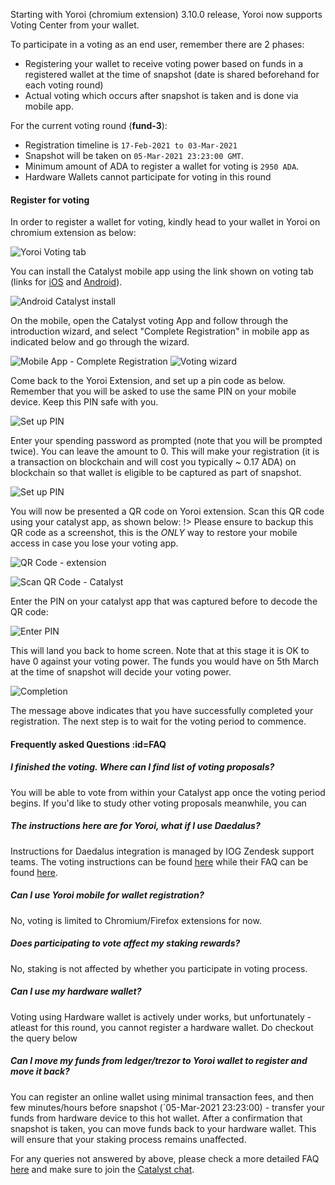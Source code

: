 
Starting with Yoroi (chromium extension) 3.10.0 release, Yoroi now supports Voting Center from your wallet.

To participate in a voting as an end user, remember there are 2 phases:
- Registering your wallet to receive voting power based on funds in a registered wallet at the time of snapshot (date is shared beforehand for each voting round)
- Actual voting which occurs after snapshot is taken and is done via mobile app.

For the current voting round (**fund-3**):
- Registration timeline is `17-Feb-2021 to 03-Mar-2021`
- Snapshot will be taken on `05-Mar-2021 23:23:00 GMT`.
- Minimum amount of ADA to register a wallet for voting is `2950 ADA`.
- Hardware Wallets cannot participate for voting in this round

#### Register for voting

In order to register a wallet for voting, kindly head to your wallet in Yoroi on chromium extension as below:

![Yoroi Voting tab](https://raw.githubusercontent.com/cardano-community/support-faq/images/docs/images/voting1.png ':size=50%')

You can install the Catalyst mobile app using the link shown on voting tab (links for [iOS](https://apps.apple.com/kg/app/catalyst-voting/id1517473397) and [Android](https://play.google.com/store/apps/details?id=io.iohk.vitvoting)).

![Android Catalyst install](https://raw.githubusercontent.com/cardano-community/support-faq/images/docs/images/mobilevoting1.png ':size=50%')

On the mobile, open the Catalyst voting App and follow through the introduction wizard, and select "Complete Registration" in mobile app as indicated below and go through the wizard.

![Mobile App - Complete Registration](https://raw.githubusercontent.com/cardano-community/support-faq/images/docs/images/mobilevoting2.png ':size=50%')
![Voting wizard](https://raw.githubusercontent.com/cardano-community/support-faq/images/docs/images/mobilevoting3.png ':size=18%')

Come back to the Yoroi Extension, and set up a pin code as below. Remember that you will be asked to use the same PIN on your mobile device. Keep this PIN safe with you.

![Set up PIN](https://raw.githubusercontent.com/cardano-community/support-faq/images/docs/images/voting2.png ':size=35%')

Enter your spending password as prompted (note that you will be prompted twice). You can leave the amount to 0. This will make your registration (it is a transaction on blockchain and will cost you typically ~ 0.17 ADA) on blockchain so that wallet is eligible to be captured as part of snapshot.

![Set up PIN](https://raw.githubusercontent.com/cardano-community/support-faq/images/docs/images/voting4.png ':size=35%')

You will now be presented a QR code on Yoroi extension. Scan this QR code using your catalyst app, as shown below:
!> Please ensure to backup this QR code as a screenshot, this is the *ONLY* way to restore your mobile access in case you lose your voting app.

![QR Code - extension](https://raw.githubusercontent.com/cardano-community/support-faq/images/docs/images/voting5.png ':size=35%')  

![Scan QR Code - Catalyst](https://raw.githubusercontent.com/cardano-community/support-faq/images/docs/images/mobilevoting4.png ':size=30%')

Enter the PIN on your catalyst app that was captured before to decode the QR code:

![Enter PIN](https://raw.githubusercontent.com/cardano-community/support-faq/images/docs/images/mobilevoting5.png ':size=30%')

This will land you back to home screen. Note that at this stage it is OK to have 0 against your voting power. The funds you would have on 5th March at the time of snapshot will decide your voting power.

![Completion](https://raw.githubusercontent.com/cardano-community/support-faq/images/docs/images/mobilevoting6.png ':size=30%')

The message above indicates that you have successfully completed your registration. The next step is to wait for the voting period to commence.

#### Frequently asked Questions :id=FAQ

##### I finished the voting. Where can I find list of voting proposals?

You will be able to vote from within your Catalyst app once the voting period begins. If you'd like to study other voting proposals meanwhile, you can 

##### The instructions here are for Yoroi, what if I use Daedalus?

Instructions for Daedalus integration is managed by IOG Zendesk support teams. The voting instructions can be found [here](https://iohk.zendesk.com/hc/en-us/articles/900004485866-Project-Catalyst-Fund3-voting-instructions) while their FAQ can be found [here](https://iohk.zendesk.com/hc/en-us/articles/900004448046-Catalyst-Fund3-FAQ).

##### Can I use Yoroi mobile for wallet registration?

No, voting is limited to Chromium/Firefox extensions for now.

##### Does participating to vote affect my staking rewards?

No, staking is not affected by whether you participate in voting process.

##### Can I use my hardware wallet?

Voting using Hardware wallet is actively under works, but unfortunately - atleast for this round, you cannot register a hardware wallet. Do checkout the query below

##### Can I move my funds from ledger/trezor to Yoroi wallet to register and move it back?

You can register an online wallet using minimal transaction fees, and then few minutes/hours before snapshot (`05-Mar-2021 23:23:00) - transfer your funds from hardware device to this hot wallet. After a confirmation that snapshot is taken, you can move funds back to your hardware wallet. This will ensure that your staking process remains unaffected.

For any queries not answered by above, please check a more detailed FAQ [here](https://docs.google.com/document/d/1qYtV15WXeM_AQYvISzr0a0Qj2IzW3hDvhMBvZZ4w2jE) and make sure to join the [Catalyst chat](https://t.me/ProjectCatalystChat).
